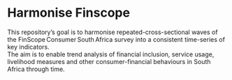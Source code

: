# Harmonise Finscope 

This repository’s goal is to harmonise repeated-cross-sectional waves of the FinScope Consumer South Africa survey into a consistent time-series of key indicators.  
The aim is to enable trend analysis of financial inclusion, service usage, livelihood measures and other consumer-financial behaviours in South Africa through time.  
